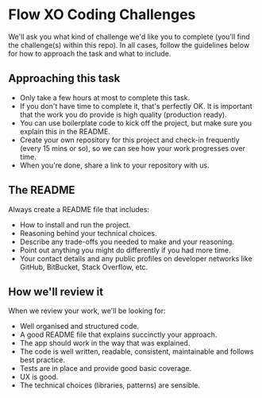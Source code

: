 # Flow XO Coding Challenges

We'll ask you what kind of challenge we'd like you to complete (you'll find the challenge(s) within this repo). In all cases, follow the guidelines below for how to approach the task and what to include.

## Approaching this task

- Only take a few hours at most to complete this task.
- If you don't have time to complete it, that's perfectly OK. It is important that the work you do provide is high quality (production ready).
- You can use boilerplate code to kick off the project, but make sure you explain this in the README.
- Create your own repository for this project and check-in frequently (every 15 mins or so), so we can see how your work progresses over time.
- When you're done, share a link to your repository with us.

## The README

Always create a README file that includes:

- How to install and run the project.
- Reasoning behind your technical choices.
- Describe any trade-offs you needed to make and your reasoning.
- Point out anything you might do differently if you had more time.
- Your contact details and any public profiles on developer networks like GitHub, BitBucket, Stack Overflow, etc.

## How we'll review it

When we review your work, we'll be looking for:

- Well organised and structured code.
- A good README file that explains succinctly your approach.
- The app should work in the way that was explained.
- The code is well written, readable, consistent, maintainable and follows best practice.
- Tests are in place and provide good basic coverage.
- UX is good.
- The technical choices (libraries, patterns) are sensible.
